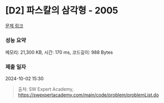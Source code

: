 # [D2] 파스칼의 삼각형 - 2005 

[문제 링크](https://swexpertacademy.com/main/code/problem/problemDetail.do?contestProbId=AV5P0-h6Ak4DFAUq) 

### 성능 요약

메모리: 21,300 KB, 시간: 170 ms, 코드길이: 988 Bytes

### 제출 일자

2024-10-02 15:30



> 출처: SW Expert Academy, https://swexpertacademy.com/main/code/problem/problemList.do